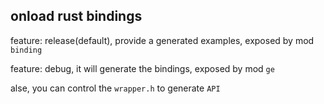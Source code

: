 ## onload rust bindings

feature: release(default), provide a generated examples, exposed by mod `binding`

feature: debug, it will generate the bindings, exposed by mod `ge`

alse, you can control the `wrapper.h` to generate `API`
